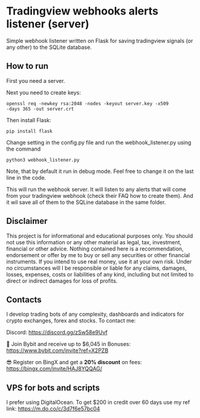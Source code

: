# Tradingview webhooks alerts listener (server)
Simple webhook listener written on Flask for saving tradingview signals (or any other) to the SQLite database.

## How to run
First you need a server.

Next you need to create keys:

<code>openssl req -newkey rsa:2048 -nodes -keyout server.key -x509 -days 365 -out server.crt</code>

Then install Flask:

<code>pip install flask</code>

Change setting in the config.py file and run the webhook_listener.py using the command

<code>python3 webhook_listener.py</code>

Note, that by default it run in debug mode. Feel free to change it on the last line in the code.

This will run the webhook server. It will listen to any alerts that will come from your tradingview webhook (check their FAQ how to create them).
And it wil save all of them to the SQLine database in the same folder.

## Disclaimer
This project is for informational and educational purposes only. You should not use this information or any other material as legal, tax, investment, financial or other advice. Nothing contained here is a recommendation, endorsement or offer by me to buy or sell any securities or other financial instruments. If you intend to use real money, use it at your own risk. Under no circumstances will I be responsible or liable for any claims, damages, losses, expenses, costs or liabilities of any kind, including but not limited to direct or indirect damages for loss of profits.

## Contacts
I develop trading bots of any complexity, dashboards and indicators for crypto exchanges, forex and stocks.
To contact me:

Discord: https://discord.gg/zSw58e9Uvf

🐀 Join Bybit and receive up to $6,045 in Bonuses: https://www.bybit.com/invite?ref=X2PZB

😎 Register on BingX and get a **20% discount** on fees: https://bingx.com/invite/HAJ8YQQAG/

## VPS for bots and scripts
I prefer using DigitalOcean.
To get $200 in credit over 60 days use my ref link: https://m.do.co/c/3d7f6e57bc04
